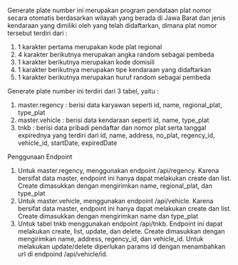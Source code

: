Generate plate number ini merupakan program pendataan plat nomor secara otomatis berdasarkan wilayah yang berada di Jawa Barat dan jenis kendaraan yang dimiliki oleh yang telah didaftarkan, dimana plat nomor tersebut terdiri dari :

1. 1 karakter pertama merupakan kode plat regional
2. 4 karakter berikutnya merupakan angka random sebagai pembeda
3. 1 karakter berikutnya merupakan kode domisili
4. 1 karakter berikutnya merupakan tipe kendaraan yang didaftarkan
5. 1 karakter berikutnya merupakan huruf random sebagai pembeda

Generate plate number ini terdiri dari 3 tabel, yaitu :

1. master.regency : berisi data karyawan seperti id, name, regional_plat, type_plat
2. master.vehicle : berisi data kendaraan seperti id, name, type_plat
3. tnkb : berisi data pribadi pendaftar dan nomor plat serta tanggal expirednya yang terdiri dari id, name, address, no_plat, regency_id, vehicle_id, startDate, expiredDate

Penggunaan Endpoint

1. Untuk master.regency, menggunakan endpoint /api/regency. Karena bersifat data master, endpoint ini hanya dapat melakukan create dan list. Create dimasukkan dengan mengirimkan name, regional_plat, dan type_plat
2. Untuk master.vehicle, menggunakan endpoint /api/vehicle. Karena bersifat data master, endpoint ini hanya dapat melakukan create dan list. Create dimasukkan dengan mengirimkan name dan type_plat
3. Untuk tabel tnkb menggunakan endpoint /api/tnkb. Endpoint ini dapat melakukan create, list, update, dan delete. Create dimasukkan dengan mengirimkan name, address, regency_id, dan vehicle_id. Untuk melakukan update/delete diperlukan params id dengan menambahkan url di endpoind /api/vehicle/id.
